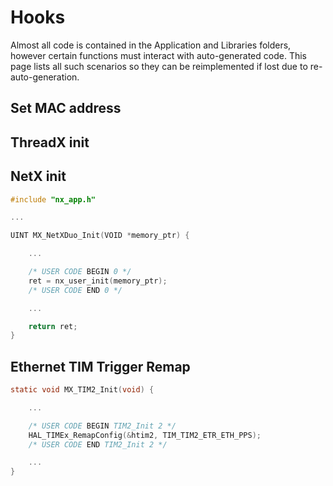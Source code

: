 # Hooks

Almost all code is contained in the Application and Libraries folders, however certain functions must interact with auto-generated code. This page lists all such scenarios so they can be reimplemented if lost due to re-auto-generation. 

## Set MAC address

## ThreadX init

## NetX init

```C
#include "nx_app.h"

...

UINT MX_NetXDuo_Init(VOID *memory_ptr) {

    ...

    /* USER CODE BEGIN 0 */
    ret = nx_user_init(memory_ptr);
    /* USER CODE END 0 */

    ...

    return ret;
}
```

## Ethernet TIM Trigger Remap

```C
static void MX_TIM2_Init(void) {

    ...

    /* USER CODE BEGIN TIM2_Init 2 */
    HAL_TIMEx_RemapConfig(&htim2, TIM_TIM2_ETR_ETH_PPS);
    /* USER CODE END TIM2_Init 2 */

    ...
}
```